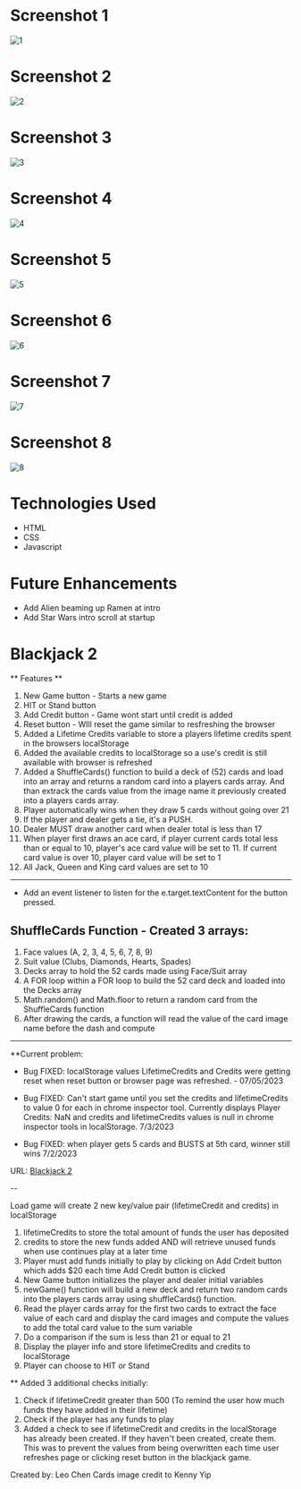 # Screenshot 1
![1](imgs/thumb1.png)

# Screenshot 2
![2](imgs/thumb2.png)

# Screenshot 3
![3](imgs/thumb3.png)

# Screenshot 4
![4](imgs/thumb4.png)

# Screenshot 5
![5](imgs/thumb5.png)

# Screenshot 6
![6](imgs/thumb6.png)

# Screenshot 7
![7](imgs/thumb7.png)

# Screenshot 8
![8](imgs/thumb8.png)

# Technologies Used
- HTML
- CSS
- Javascript

# Future Enhancements
- Add Alien beaming up Ramen at intro
- Add Star Wars intro scroll at startup

# Blackjack 2 
** Features **

1. New Game button - Starts a new game
2. HIT or Stand button
3. Add Credit button - Game wont start until credit is added
4. Reset button - WIll reset the game similar to resfreshing the browser
5. Added a Lifetime Credits variable to store a players lifetime credits spent in the browsers localStorage
6. Added the available credits to localStorage so a use's credit is still available with browser is refreshed
7. Added a ShuffleCards() function to build a deck of (52) cards and load into an array and returns a random card into a players cards array. And than extrack the cards value from the image name it previously created into a players cards array.
8. Player automatically wins when they draw 5 cards without going over 21
9. If the player and dealer gets a tie, it's a PUSH.
10. Dealer MUST draw another card when dealer total is less than 17
11. When player first draws an ace card, if player current cards total less than or equal to 10, player's ace card value will be set to 11. If current card value is over 10, player card value will be set to 1
12. All Jack, Queen and King card values are set to 10

---

- Add an event listener to listen for the e.target.textContent for the button pressed.

## ShuffleCards Function - Created 3 arrays:

1. Face values (A, 2, 3, 4, 5, 6, 7, 8, 9)
2. Suit value (Clubs, Diamonds, Hearts, Spades)
3. Decks array to hold the 52 cards made using Face/Suit array
4. A FOR loop within a FOR loop to build the 52 card deck and loaded into the Decks array
5. Math.random() and Math.floor to return a random card from the ShuffleCards function
6. After drawing the cards, a function will read the value of the card image name before the dash and compute

---

**Current problem:

- Bug FIXED: localStorage values LifetimeCredits and Credits were getting reset when reset button or browser page was refreshed. - 07/05/2023 

- Bug FIXED: Can't start game until you set the credits and lifetimeCredits to value 0 for each in chrome inspector tool.  Currently displays Player Credits: NaN and credits and lifetimeCredits values is null in chrome inspector tools in localStorage. 7/3/2023

- Bug FIXED: when player gets 5 cards and BUSTS at 5th card, winner still wins 7/2/2023

URL: [Blackjack 2](https://fabulous-rugelach-81c20d.netlify.app)

--

Load game will create 2 new key/value pair (lifetimeCredit and credits) in localStorage
1. lifetimeCredits to store the total amount of funds the user has deposited
2. credits to store the new funds added AND will retrieve unused funds when use continues play at a later time
3. Player must add funds initially to play by clicking on Add Crdeit button which adds $20 each time Add Credit button is clicked
4. New Game button initializes the player and dealer initial variables
5. newGame() function will build a new deck and return two random cards into the players cards array using shuffleCards() function.
6. Read the player cards array for the first two cards to extract the face value of each card and display the card images and compute the values to add the total card value to the sum variable
7. Do a comparison if the sum is less than 21 or equal to 21
8. Display the player info and store lifetimeCredits and credits to localStorage
9. Player can choose to HIT or Stand

** Added 3 additional checks initially:

1. Check if lifetimeCredit greater than 500 (To remind the user how much funds they have added in their lifetime)
2. Check if the player has any funds to play
3. Added a check to see if lifetimeCredit and credits in the localStorage has already been created. If they haven't been created, create them. This was to prevent the values from being overwritten each time user refreshes page or clicking reset button in the blackjack game.


Created by: Leo Chen
Cards image credit to Kenny Yip

